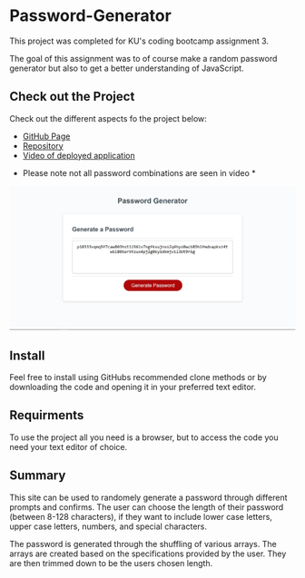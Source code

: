 # Password-Generator
This project was completed for KU's coding bootcamp assignment 3. 

The goal of this assignment was to of course make a random password generator but also to get a better understanding of JavaScript.

## Check out the Project
Check out the different aspects fo the project below:

- [GitHub Page](https://johnathanmann.github.io/Password-Gen/)
- [Repository](https://github.com/johnathanmann/Password-Ge)
- [Video of deployed application](https://watch.screencastify.com/v/aFVwpkoSQxhPxLRXRE0W)
* Please note not all password combinations are seen in video *

![Screenshot of password generator the user can see the textbox where their password will appear and the button they can click to go through the process of customizing their password.](password_gen_screenshot.JPG)

## Install
Feel free to install using GitHubs recommended clone methods or by downloading the code and opening it in your preferred text editor.

## Requirments
To use the project all you need is a browser, but to access the code you need your text editor of choice.

## Summary
This site can be used to randomely generate a password through different prompts and confirms. The user can choose the length of their password (between 8-128 characters), if they want to include lower case letters, upper case letters, numbers, and special characters. 

The password is generated through the shuffling of various arrays. The arrays are created based on the specifications provided by the user. They are then trimmed down to be the users chosen length. 